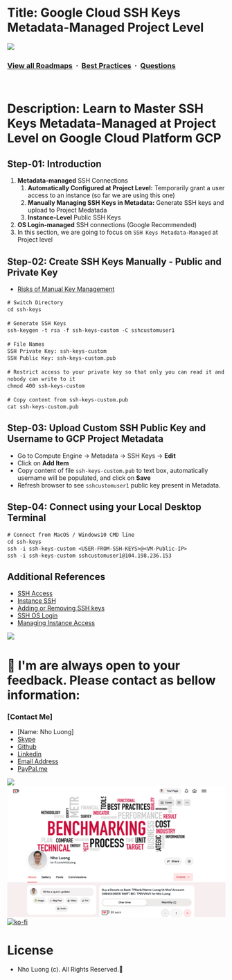 # Title: Google Cloud SSH Keys Metadata-Managed Project Level

![](https://i.imgur.com/waxVImv.png)
### [View all Roadmaps](https://github.com/nholuongut/all-roadmaps) &nbsp;&middot;&nbsp; [Best Practices](https://github.com/nholuongut/all-roadmaps/blob/main/public/best-practices/) &nbsp;&middot;&nbsp; [Questions](https://www.linkedin.com/in/nholuong/)
<br/>

# Description: Learn to Master SSH Keys Metadata-Managed at Project Level on Google Cloud Platform GCP
## Step-01: Introduction
1. **Metadata-managed** SSH Connections
   1. **Automatically Configured at Project Level:** Temporarily grant a user access to an instance (so far we are using this one)
   2. **Manually Managing SSH Keys in Metadata:** Generate SSH keys and upload to Project Medatada
   3. **Instance-Level** Public SSH Keys
2. **OS Login-managed** SSH connections (Google Recommended)
3. In this section, we are going to focus on `SSH Keys Metadata-Managed` at Project level

## Step-02: Create SSH Keys Manually - Public and Private Key
- [Risks of Manual Key Management](https://cloud.google.com/compute/docs/instances/adding-removing-ssh-keys#risks)
```t
# Switch Directory
cd ssh-keys

# Generate SSH Keys
ssh-keygen -t rsa -f ssh-keys-custom -C sshcustomuser1

# File Names
SSH Private Key: ssh-keys-custom
SSH Public Key: ssh-keys-custom.pub

# Restrict access to your private key so that only you can read it and nobody can write to it
chmod 400 ssh-keys-custom

# Copy content from ssh-keys-custom.pub
cat ssh-keys-custom.pub
```

## Step-03: Upload Custom SSH Public Key and Username to GCP Project Metadata
- Go to Compute Engine -> Metadata -> SSH Keys -> **Edit** 
- Click on **Add Item**
- Copy content of file `ssh-keys-custom.pub` to text box, automatically username will be populated, and click on **Save**
- Refresh browser to see `sshcustomuser1` public key present in Metadata. 

## Step-04: Connect using your Local Desktop Terminal
```t
# Connect from MacOS / Windows10 CMD line
cd ssh-keys
ssh -i ssh-keys-custom <USER-FROM-SSH-KEYS>@<VM-Public-IP>
ssh -i ssh-keys-custom sshcustomuser1@104.198.236.153
```

## Additional References
- [SSH Access](https://cloud.google.com/compute/docs/instances/access-overview)
- [Instance SSH](https://cloud.google.com/compute/docs/instances/ssh)
- [Adding or Removing SSH keys](https://cloud.google.com/compute/docs/instances/adding-removing-ssh-keys)
- [SSH OS Login](https://cloud.google.com/compute/docs/oslogin)
- [Managing Instance Access](https://cloud.google.com/compute/docs/instances/managing-instance-access)

![](https://i.i/Users/nholu/Documents/Donate.png/Users/nholu/Documents/Donate.pngmgur.com/waxVImv.png)
# 🚀 I'm are always open to your feedback.  Please contact as bellow information:
### [Contact Me]
* [Name: Nho Luong]
* [Skype](luongutnho_skype)
* [Github](https://github.com/nholuongut/)
* [Linkedin](https://www.linkedin.com/in/nholuong/)
* [Email Address](luongutnho@hotmail.com)
* [PayPal.me](https://www.paypal.com/paypalme/nholuongut)

![](https://i.imgur.com/waxVImv.png)
![](Donate.png)
[![ko-fi](https://ko-fi.com/img/githubbutton_sm.svg)](https://ko-fi.com/nholuong)

# License
* Nho Luong (c). All Rights Reserved.🌟